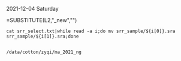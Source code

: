 2021-12-04 Saturday

=SUBSTITUTE(L2,"_new","")

```
cat srr_select.txt|while read -a i;do mv srr_sample/${i[0]}.sra srr_sample/${i[1]}.sra;done


/data/cotton/zyqi/ma_2021_ng